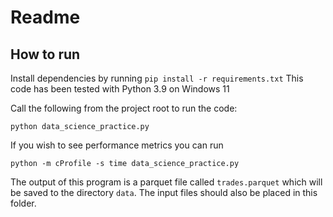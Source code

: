 # Readme

## How to run

Install dependencies by running `pip install -r requirements.txt`
This code has been tested with Python 3.9 on Windows 11

Call the following from the project root to run the code:

`python data_science_practice.py` 

If you wish to see performance metrics you can run 

`python -m cProfile -s time data_science_practice.py`

The output of this program is a parquet file called `trades.parquet` which will be saved to the directory `data`. 
The input files should also be placed in this folder.